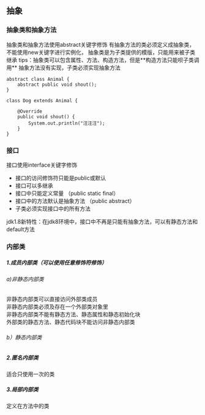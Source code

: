 ## 抽象

<h3> 抽象类和抽象方法  </h3>
抽象类和抽象方法使用abstract关键字修饰  
有抽象方法的类必须定义成抽象类，不能使用new关键字进行实例化， 
抽象类是为子类提供的模版，只能用来被子类继承     
tips：抽象类可以包含属性、方法、构造方法，但是**构造方法只能呗子类调用**  
抽象方法没有实现，子类必须实现抽象方法

    abstract class Animal {
        abstract public void shout();
    }

    class Dog extends Animal {

        @Override
        public void shout() {
            System.out.println("汪汪汪");
        }
    }


<h3> 接口 </h3>
 
接口使用interface关键字修饰  

- 接口的访问修饰符只能是public或默认
- 接口可以多继承
- 接口中只能定义常量  （public static final）
- 接口中的方法默认是抽象方法 （public abstract）
- 子类必须实现接口中的所有方法

jdk1.8新特性：在jdk8环境中，接口中不再是只能有抽象方法，可以有静态方法和default方法


<h3> 内部类 </h3>

<h5> 1.成员内部类（可以使用任意修饰符修饰） </h5>  
<h6> a)非静态内部类 </h6>   

非静态内部类可以直接访问外部类成员  
非静态内部类必须及存在一个外部类对象里  
非静态内部类不能有静态方法、静态属性和静态初始化块  
外部类的静态方法、静态代码块不能访问非静态内部类 
 
<h6> b）静态内部类 </h6> 
<h5> 2.匿名内部类 </h5>
适合只使用一次的类


<h5> 3.局部内部类 </h5>

定义在方法中的类
